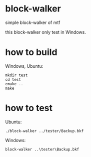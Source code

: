 block-walker
============

simple block-walker of mtf 

this block-walker only test in Windows.

how to build
============
Windows, Ubuntu:

	mkdir test
	cd test
	cmake ..
	make

how to test
===========

Ubuntu:

	./block-walker ../tester/Backup.bkf

Windows:

	block-walker ..\tester\Backup.bkf


